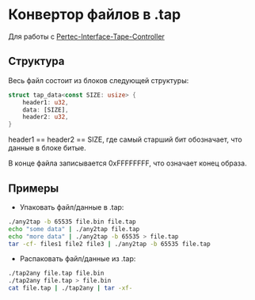 # Конвертор файлов в .tap
Для работы с [Pertec-Interface-Tape-Controller](https://github.com/ololoshka2871/Pertec-Interface-Tape-Controller)

## Структура
Весь файл состоит из блоков следующей структуры:
```rust
struct tap_data<const SIZE: usize> {
    header1: u32,
    data: [SIZE],
    header2: u32,
}
```
header1 == header2 == SIZE, где самый старший бит обозначает, что данные в блоке битые.

В конце файла записывается 0xFFFFFFFF, что означает конец образа.

## Примеры
- Упаковать файл/данные в .tap:
```bash
./any2tap -b 65535 file.bin file.tap
echo "some data" | ./any2tap file.tap
echo "more data" | ./any2tap -b 65535 > file.tap
tar -cf- files1 file2 file3 | ./any2tap -b 65535 file.tap
```

- Распаковать файл/данные из .tap:
```bash
./tap2any file.tap file.bin
./tap2any file.tap > file.bin
cat file.tap | ./tap2any | tar -xf-
```
